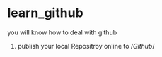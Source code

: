 # learn_github
 you will know how to deal with github

 1. publish your local Repositroy online to /*Github*/
